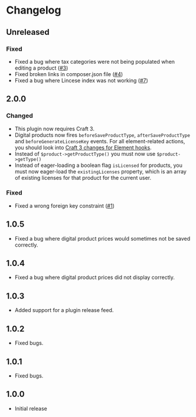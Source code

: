 Changelog
=========

## Unreleased

### Fixed
- Fixed a bug where tax categories were not being populated when editing a product ([#3](https://github.com/craftcms/commerce-digital-products/issues/3))
- Fixed broken links in composer.json file ([#4](https://github.com/craftcms/commerce-digital-products/issues/4))
- Fixed a bug where Lincese index was not working ([#7](https://github.com/craftcms/commerce-digital-products/issues/7))

## 2.0.0

### Changed
- This plugin now requires Craft 3.
- Digital products now fires `beforeSaveProductType`, `afterSaveProductType` and `beforeGenerateLicenseKey` events. For all element-related actions, you should look into [Craft 3 changes for Element hooks](https://github.com/craftcms/docs/blob/master/en/updating-plugins.md#element-hooks).
- Instead of `$product->getProductType()` you must now use `$product->getType()`
- Instead of eager-loading a boolean flag `isLicensed` for products, you must now eager-load the `existingLicenses` property, which is an array of existing licenses for that product for the current user.

### Fixed
- Fixed a wrong foreign key constraint ([#1](https://github.com/craftcms/commerce-digital-products/issues/1))

## 1.0.5
- Fixed a bug where digital product prices would sometimes not be saved correctly.

## 1.0.4
- Fixed a bug where digital product prices did not display correctly.

## 1.0.3
- Added support for a plugin release feed.

## 1.0.2
- Fixed bugs.

## 1.0.1
- Fixed bugs.

## 1.0.0
- Initial release